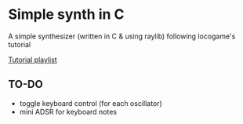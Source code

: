 # Simple synth in C

A simple synthesizer (written in C &amp; using raylib) following locogame's tutorial

[Tutorial playlist](https://www.youtube.com/playlist?list=PLJak15SQAGJPm438EBNkHE-olvaTc8rHv)

## TO-DO

- toggle keyboard control (for each oscillator)
- mini ADSR for keyboard notes
